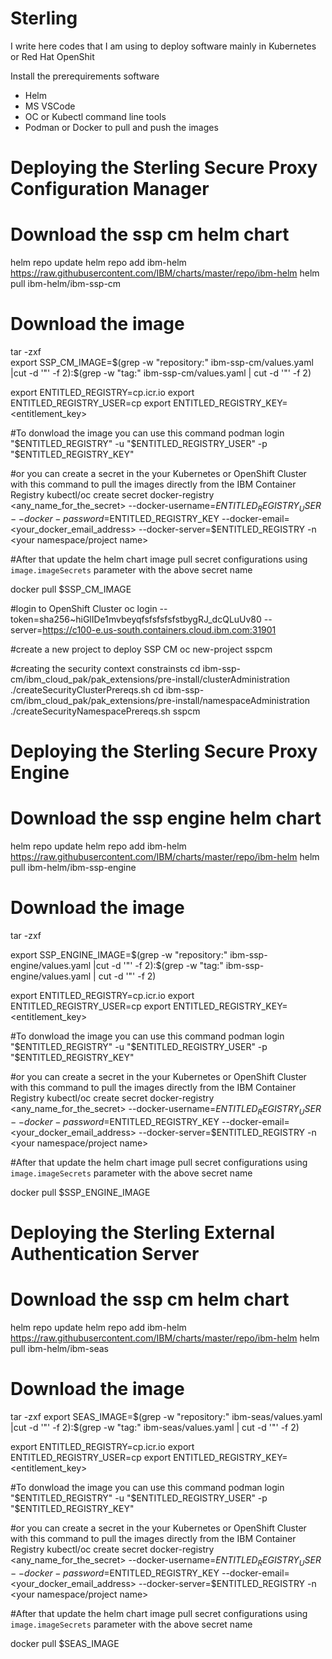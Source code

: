 # Sterling
I write here codes that I am using to deploy software mainly in Kubernetes or Red Hat OpenShit

Install the prerequirements software
- Helm
- MS VSCode
- OC or Kubectl command line tools
- Podman or Docker to pull and push the images

# Deploying the Sterling Secure Proxy Configuration Manager 

# Download the ssp cm helm chart

helm repo update
helm repo add ibm-helm https://raw.githubusercontent.com/IBM/charts/master/repo/ibm-helm
helm pull ibm-helm/ibm-ssp-cm

# Download the image

tar -zxf <ibm-ssp-cm-helm chart-name>  
export SSP_CM_IMAGE=$(grep -w "repository:" ibm-ssp-cm/values.yaml |cut -d '"' -f 2):$(grep -w "tag:" ibm-ssp-cm/values.yaml | cut -d '"' -f 2)

export ENTITLED_REGISTRY=cp.icr.io
export ENTITLED_REGISTRY_USER=cp
export ENTITLED_REGISTRY_KEY=<entitlement_key>

#To donwload the image you can use this command
podman login "$ENTITLED_REGISTRY" -u "$ENTITLED_REGISTRY_USER" -p "$ENTITLED_REGISTRY_KEY"

#or you can create a secret in the your Kubernetes or OpenShift Cluster with this command to pull the images directly from the IBM Container Registry
kubectl/oc create secret docker-registry <any_name_for_the_secret> --docker-username=$ENTITLED_REGISTRY_USER --docker-password=$ENTITLED_REGISTRY_KEY --docker-email=<your_docker_email_address> --docker-server=$ENTITLED_REGISTRY -n <your namespace/project name>

#After that update the helm chart image pull secret configurations using `image.imageSecrets` parameter with the above secret name

docker pull $SSP_CM_IMAGE

#login to OpenShift Cluster
oc login --token=sha256~hiGlIDe1mvbeyqfsfsfsfsfstbygRJ_dcQLuUv80 --server=https://c100-e.us-south.containers.cloud.ibm.com:31901

#create a new project to deploy SSP CM
oc new-project sspcm

#creating the security context constrainsts
cd ibm-ssp-cm/ibm_cloud_pak/pak_extensions/pre-install/clusterAdministration
./createSecurityClusterPrereqs.sh
cd ibm-ssp-cm/ibm_cloud_pak/pak_extensions/pre-install/namespaceAdministration
./createSecurityNamespacePrereqs.sh sspcm








# Deploying the Sterling Secure Proxy Engine 

# Download the ssp engine helm chart

helm repo update
helm repo add ibm-helm https://raw.githubusercontent.com/IBM/charts/master/repo/ibm-helm       helm pull ibm-helm/ibm-ssp-engine

# Download the image

tar -zxf <ibm-ssp-engine-helm chart-name> 

export SSP_ENGINE_IMAGE=$(grep -w "repository:" ibm-ssp-engine/values.yaml |cut -d '"' -f 2):$(grep -w "tag:" ibm-ssp-engine/values.yaml | cut -d '"' -f 2)

export ENTITLED_REGISTRY=cp.icr.io
export ENTITLED_REGISTRY_USER=cp
export ENTITLED_REGISTRY_KEY=<entitlement_key>

#To donwload the image you can use this command
podman login "$ENTITLED_REGISTRY" -u "$ENTITLED_REGISTRY_USER" -p "$ENTITLED_REGISTRY_KEY"

#or you can create a secret in the your Kubernetes or OpenShift Cluster with this command to pull the images directly from the IBM Container Registry
kubectl/oc create secret docker-registry <any_name_for_the_secret> --docker-username=$ENTITLED_REGISTRY_USER --docker-password=$ENTITLED_REGISTRY_KEY --docker-email=<your_docker_email_address> --docker-server=$ENTITLED_REGISTRY -n <your namespace/project name>

#After that update the helm chart image pull secret configurations using `image.imageSecrets` parameter with the above secret name

docker pull $SSP_ENGINE_IMAGE

# Deploying the Sterling External Authentication Server 

# Download the ssp cm helm chart

helm repo update
helm repo add ibm-helm https://raw.githubusercontent.com/IBM/charts/master/repo/ibm-helm       helm pull ibm-helm/ibm-seas 

# Download the image

tar -zxf <ibm-seas-helm chart-name> 
export SEAS_IMAGE=$(grep -w "repository:" ibm-seas/values.yaml |cut -d '"' -f 2):$(grep -w "tag:" ibm-seas/values.yaml | cut -d '"' -f 2)

export ENTITLED_REGISTRY=cp.icr.io
export ENTITLED_REGISTRY_USER=cp
export ENTITLED_REGISTRY_KEY=<entitlement_key>

#To donwload the image you can use this command
podman login "$ENTITLED_REGISTRY" -u "$ENTITLED_REGISTRY_USER" -p "$ENTITLED_REGISTRY_KEY"

#or you can create a secret in the your Kubernetes or OpenShift Cluster with this command to pull the images directly from the IBM Container Registry
kubectl/oc create secret docker-registry <any_name_for_the_secret> --docker-username=$ENTITLED_REGISTRY_USER --docker-password=$ENTITLED_REGISTRY_KEY --docker-email=<your_docker_email_address> --docker-server=$ENTITLED_REGISTRY -n <your namespace/project name>

#After that update the helm chart image pull secret configurations using `image.imageSecrets` parameter with the above secret name

docker pull $SEAS_IMAGE
